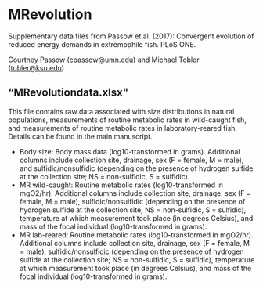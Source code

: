 # MRevolution

Supplementary data files from Passow et al. (2017): Convergent evolution of reduced energy demands in extremophile fish. PLoS ONE.

Courtney Passow (cpassow@umn.edu) and Michael Tobler (tobler@ksu.edu)


## “MRevolutiondata.xlsx"
This file contains raw data associated with size distributions in natural populations, measurements of routine metabolic rates in wild-caught fish, and measurements of routine metabolic rates in laboratory-reared fish. Details can be found in the main manuscript.
- Body size: Body mass data (log10-transformed in grams). Additional columns include collection site, drainage, sex (F = female, M = male), and sulfidic/nonsulfidic (depending on the presence of hydrogen sulfide at the collection site; NS = non-sulfidic, S = sulfidic). 
- MR wild-caught: Routine metabolic rates (log10-transformed in mgO2/hr). Additional columns include collection site, drainage, sex (F = female, M = male), sulfidic/nonsulfidic (depending on the presence of hydrogen sulfide at the collection site; NS = non-sulfidic, S = sulfidic), temperature at which measurement took place (in degrees Celsius), and mass of the focal individual (log10-transformed in grams). 
- MR lab-reared: Routine metabolic rates (log10-transformed in mgO2/hr). Additional columns include collection site, drainage, sex (F = female, M = male), sulfidic/nonsulfidic (depending on the presence of hydrogen sulfide at the collection site; NS = non-sulfidic, S = sulfidic), temperature at which measurement took place (in degrees Celsius), and mass of the focal individual (log10-transformed in grams). 

